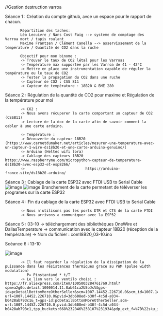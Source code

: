 //Gestion destruction varroa

Séance 1 : Création du compte github, avce un espace pour le rapport de chacun. 

           Répartition des taches: 
           Léo Lecuivre / Nans Cost Faig --> systeme de comptage des Varroa mort / tapis roulant
           Maxime Frantzen / Clément Canella --> asservissement de la température / Quantité de CO2 dans la ruche
           
           Objectif pour mon binome :
           -> Trouver le taux de CO2 létal pour les Varroas
           -> Température max supportée par les Varroa de 41 - 42°C 
           -> Mettre en place une instrumentation capable de réguler la température ou le taux de CO2
           -> Tester la propagation du CO2 dans une ruche
           -> Capteur de CO2 : CSS 811
           -> Capteur de température : 18B20 & BME 280
           
Séance 2 : Régulation de la quantité de CO2 pour maxime et Régulation de la température pour moi
           
           -> CO2 :
           -> Nous avons récuperer la carte comportant un capteur de CO2 (CSS811) 
           -> Lecture de la doc de la carte afin de savoir comment la cabler à une carte arduino. 
           
           -> Température :
           -> Découverte du capteur 18B20 (https://www.carnetdumaker.net/articles/mesurer-une-temperature-avec-un-capteur-1-wire-ds18b20-et-une-carte-arduino-genuino/)
           -> Arduino (Heltec wifi lora) 
           -> Cablage des capteurs 18B20 https://www.raspberryme.com/micropython-capteur-de-temperature-ds18b20-avec-esp32-et-esp8266/
           ->                            https://arduino-france.site/ds18b20-arduino/
           
Séance 3 : Cablage de la carte ESP32 avec FTDI USB to Serial Cable 
![image](https://user-images.githubusercontent.com/112617884/189360778-c8886a6e-c592-4317-80cd-269decfa1934.png)
![image](https://user-images.githubusercontent.com/112617884/189360934-a841aa2a-c13c-46d5-93b7-5d133744d8dc.png)
Branchement de la carte permetant de téléverser les programes sur la carte ESP32
           
Séance 4 : Fin du cablage de la carte ESP32 avec FTDI USB to Serial Cable 

           -> Nous n'utilisons pas les ports DTR et CTS de la carte FTDI
           -> Nous arrivons a communiquer avec la ESP32
       
Séance 5 :  03-10
           -> téléchargement des bibliothèques OneWire et DallasTemperature
           -> communication avec le capteur 18B20 (réception de la température)
           -> Nom du fichier : com18B20_03-10.ino
           
Scéance 6 : 13-10

![image](https://user-images.githubusercontent.com/112617884/195543164-0bad06e8-7334-4703-aa76-3087dcb779f7.png)

           -> Il faut regarder la régulation de la dissipation de la puissance dans les résistances thermiques grace au PWM (pulse width modulation) 
              P= Pinstantané * t/T
           -> Le lien vers le ventilo choisi : https://fr.aliexpress.com/item/1005003284761769.html?spm=a2g0o.detail.1000014.11.8ab61ca2U5oJsV&gps-id=pcDetailBottomMoreOtherSeller&scm=1007.14452.226710.0&scm_id=1007.14452.226710.0&scm-url=1007.14452.226710.0&pvid=3db608ed-b30f-4c5d-a034-b0428ab793c1&_t=gps-id:pcDetailBottomMoreOtherSeller,scm-url:1007.14452.226710.0,pvid:3db608ed-b30f-4c5d-a034-b0428ab793c1,tpp_buckets:668%232846%238107%231934&pdp_ext_f=%7B%22sku_id%22%3A%2212000025019612448%22%2C%22sceneId%22%3A%2230050%22%7D&pdp_npi=2%40dis%21EUR%211.89%211.65%21%21%21%21%21%40211b442116656511210336684e0b5d%2112000025019612448%21rec&ad_pvid=202210130152010484380121356153317682_2
